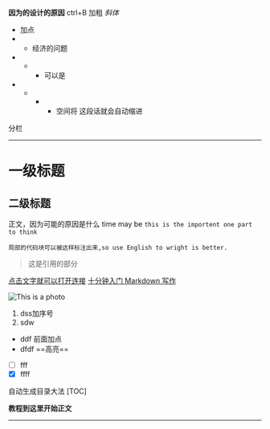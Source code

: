 **因为的设计的原因** ctrl+B 加粗
*斜体*
* 加点
* * 经济的问题
* * * 可以是
* * * * 空间将
这段话就会自动缩进

分栏
***
# 一级标题
## 二级标题
正文，因为可能的原因是什么
time may be `this is the importent one part to think`
```
局部的代码块可以被这样标注出来,so use English to wright is better.
```
>这是引用的部分

[点击文字就可以打开连接](https://www.ifanr.com/1318978)
[十分钟入门 Markdown 写作](https://segmentfault.com/a/1190000039928775)

![This is a photo](https://s3.ifanr.com/wp-content/uploads/2020/03/mark.jpg!720)

1. dss加序号
2. sdw

- ddf 前面加点
- dfdf
==高亮==



- [ ] fff
- [x] ffff

自动生成目录大法
[TOC]

**教程到这里开始正文**

***